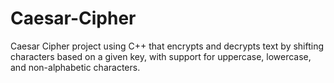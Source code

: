 # Caesar-Cipher
Caesar Cipher project using C++ that encrypts and decrypts text by shifting characters based on a given key, with support for uppercase, lowercase, and non-alphabetic characters.
